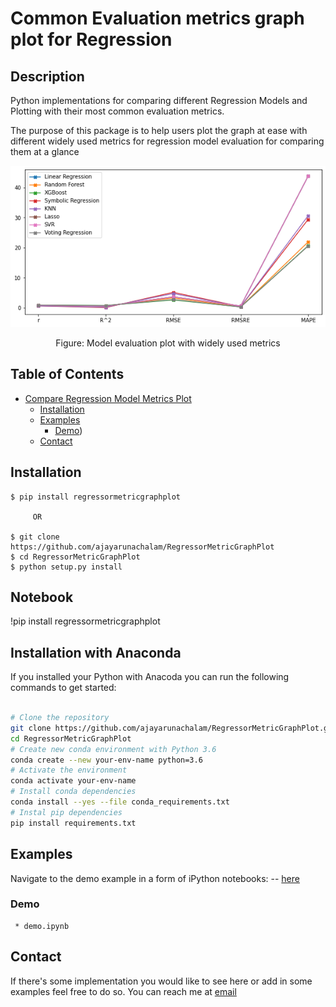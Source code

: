#  Common Evaluation metrics graph plot for Regression 

## Description
Python implementations for comparing different Regression Models and Plotting with their most common evaluation metrics.

The purpose of this package is to help users plot the graph at ease with different widely used metrics for regression model evaluation for comparing them at a glance 

<p align="center">
    <img src="https://github.com/ajayarunachalam/RegressorMetricGraphPlot/blob/master/regressormetricgraphplot/example_plot.png" width="640"\>
</p>
<p align="center">
    Figure: Model evaluation plot with widely used metrics 
</p>


## Table of Contents
- [Compare Regression Model Metrics Plot](#regressormetricgraphplot)
  * [Installation](#installation)
  * [Examples](#examples)
    + [Demo](#Usage))
  * [Contact](#contact)

## Installation 
    $ pip install regressormetricgraphplot

         OR

    $ git clone https://github.com/ajayarunachalam/RegressorMetricGraphPlot
    $ cd RegressorMetricGraphPlot
    $ python setup.py install

## Notebook
   !pip install regressormetricgraphplot

## Installation with Anaconda

If you installed your Python with Anacoda you can run the following commands to get started:
```bash

# Clone the repository 
git clone https://github.com/ajayarunachalam/RegressorMetricGraphPlot.git
cd RegressorMetricGraphPlot
# Create new conda environment with Python 3.6
conda create --new your-env-name python=3.6
# Activate the environment
conda activate your-env-name
# Install conda dependencies
conda install --yes --file conda_requirements.txt
# Instal pip dependencies
pip install requirements.txt
```



## Examples
Navigate to the demo example in a form of iPython notebooks: -- [here](https://github.com/ajayarunachalam/RegressorMetricGraphPlot/blob/master/regressionmetricplot/demo.ipynb)
### Demo
     * demo.ipynb 

## Contact
If there's some implementation you would like to see here or add in some examples feel free to do so. You can reach me at [email](mailto:ajay.arunachalam08@gmail.com)
